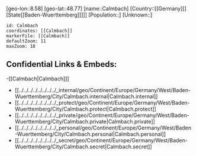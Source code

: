 ﻿---
location: [48.77,8.58]
mapzoom: [7,12] 
mapmarker: city 
type: City
tags:
- geo/City


SpocWebEntityId: 29455
isDeleted: false
confidential: public

---
[geo-lon::8.58]
[geo-lat::48.77]
[name::Calmbach]
[Country::[[Germany]]]
[State[[Baden-Wuerttemberg]]]]]
[Population::]
[Unknown::]


```leaflet
id: Calmbach
coordinates: [[Calmbach]]
markerFile: [[Calmbach]]
defaultZoom: 11 
maxZoom: 18
```


## Confidential Links & Embeds: 
-[[Calmbach|Calmbach]]] 
- [[../../../../../../../../_internal/geo/Continent/Europe/Germany/West/Baden-Wuerttemberg/City/Calmbach.internal|Calmbach.internal]] 
- [[../../../../../../../../_protect/geo/Continent/Europe/Germany/West/Baden-Wuerttemberg/City/Calmbach.protect|Calmbach.protect]] 
- [[../../../../../../../../_private/geo/Continent/Europe/Germany/West/Baden-Wuerttemberg/City/Calmbach.private|Calmbach.private]] 
- [[../../../../../../../../_personal/geo/Continent/Europe/Germany/West/Baden-Wuerttemberg/City/Calmbach.personal|Calmbach.personal]] 
- [[../../../../../../../../_secret/geo/Continent/Europe/Germany/West/Baden-Wuerttemberg/City/Calmbach.secret|Calmbach.secret]] 
